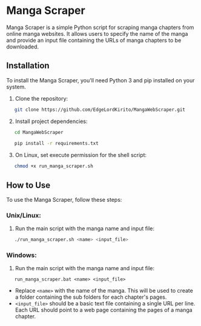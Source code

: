 # Manga Scraper

Manga Scraper is a simple Python script for scraping manga chapters from online manga websites. It allows users to specify the name of the manga and provide an input file containing the URLs of manga chapters to be downloaded.

## Installation

To install the Manga Scraper, you'll need Python 3 and pip installed on your system.

1. Clone the repository:
```bash
   git clone https://github.com/EdgeLordKirito/MangaWebScraper.git
```
2. Install project dependencies:
``` bash
   cd MangaWebScraper
   
   pip install -r requirements.txt
```
3. On Linux, set execute permission for the shell script:
```bash
   chmod +x run_manga_scraper.sh
```

## How to Use

To use the Manga Scraper, follow these steps:
### Unix/Linux:

1. Run the main script with the manga name and input file:
```bash
   ./run_manga_scraper.sh <name> <input_file>
```

### Windows:

1. Run the main script with the manga name and input file:
```batch
   run_manga_scraper.bat <name> <input_file>
```

-  Replace `<name>` with the name of the manga. This will be used to create a folder containing the sub folders for each chapter's pages.
- `<input_file>` should be a basic text file containing a single URL per line. Each URL should point to a web page containing the pages of a manga chapter.